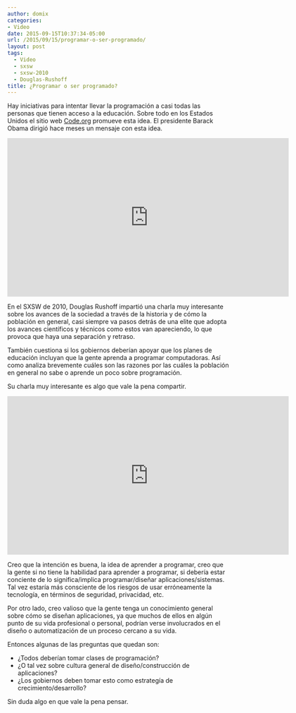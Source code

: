 ```yaml
---
author: domix
categories:
- Video
date: 2015-09-15T10:37:34-05:00
url: /2015/09/15/programar-o-ser-programado/
layout: post
tags:
  - Video
  - sxsw
  - sxsw-2010
  - Douglas-Rushoff
title: ¿Programar o ser programado?
---
```


Hay iniciativas para intentar llevar la programación a casi todas las personas que tienen acceso a la educación. Sobre todo en los Estados Unidos el sitio web [Code.org][1] promueve esta idea. El presidente Barack Obama dirigió hace meses un mensaje con esta idea.

<iframe width="640" height="360" src="https://www.youtube.com/embed/6XvmhE1J9PY" frameborder="0" allowfullscreen></iframe>

En el SXSW de 2010, Douglas Rushoff impartió una charla muy interesante sobre los avances de la sociedad a través de la historia y de cómo la población en general, casi siempre va pasos detrás de una elite que adopta los avances científicos y técnicos como estos van apareciendo, lo que provoca que haya una separación y retraso.

También cuestiona si los gobiernos deberían apoyar que los planes de educación incluyan que la gente aprenda a programar computadoras. Así como analiza brevemente cuáles son las razones por las cuáles la población en general no sabe o aprende un poco sobre programación.

Su charla muy interesante es algo que vale la pena compartir.

<iframe width="640" height="360" src="https://www.youtube.com/embed/imV3pPIUy1k" frameborder="0" allowfullscreen></iframe>

Creo que la intención es buena, la idea de aprender a programar, creo que la gente si no tiene la habilidad para aprender a programar, si debería estar conciente de lo significa/implica programar/diseñar aplicaciones/sistemas. Tal vez estaría más consciente de los riesgos de usar erróneamente la tecnología, en términos de seguridad, privacidad, etc.

Por otro lado, creo valioso que la gente tenga un conocimiento general sobre cómo se diseñan aplicaciones, ya que muchos de ellos en algún punto de su vida profesional o personal, podrían verse involucrados en el diseño o automatización de un proceso cercano a su vida.

Entonces algunas de las preguntas que quedan son: 

* ¿Todos deberían tomar clases de programación?
* ¿O tal vez sobre cultura general de diseño/construcción de aplicaciones?
* ¿Los gobiernos deben tomar esto como estrategía de crecimiento/desarrollo?

Sin duda algo en que vale la pena pensar.


[1]: http://code.org

